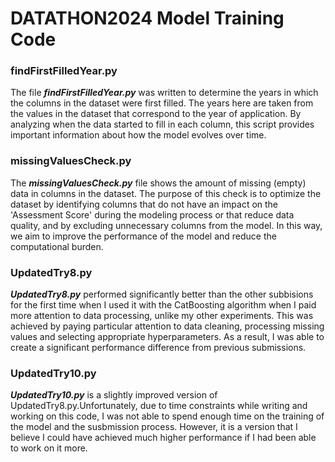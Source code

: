 # DATATHON2024 Model Training Code

### findFirstFilledYear.py
The file ***findFirstFilledYear.py*** was written to determine the years in which the columns in the dataset were first filled. The years here are taken from the values in the dataset that correspond to the year of application. By analyzing when the data started to fill in each column, this script provides important information about how the model evolves over time.

### missingValuesCheck.py
The ***missingValuesCheck.py*** file shows the amount of missing (empty) data in columns in the dataset. The purpose of this check is to optimize the dataset by identifying columns that do not have an impact on the 'Assessment Score' during the modeling process or that reduce data quality, and by excluding unnecessary columns from the model. In this way, we aim to improve the performance of the model and reduce the computational burden.

### UpdatedTry8.py
***UpdatedTry8.py*** performed significantly better than the other subbisions for the first time when I used it with the CatBoosting algorithm when I paid more attention to data processing, unlike my other experiments. This was achieved by paying particular attention to data cleaning, processing missing values and selecting appropriate hyperparameters. As a result, I was able to create a significant performance difference from previous submissions.

### UpdatedTry10.py
***UpdatedTry10.py*** is a slightly improved version of UpdatedTry8.py.Unfortunately, due to time constraints while writing and working on this code, I was not able to spend enough time on the training of the model and the susbmission process. However, it is a version that I believe I could have achieved much higher performance if I had been able to work on it more.
